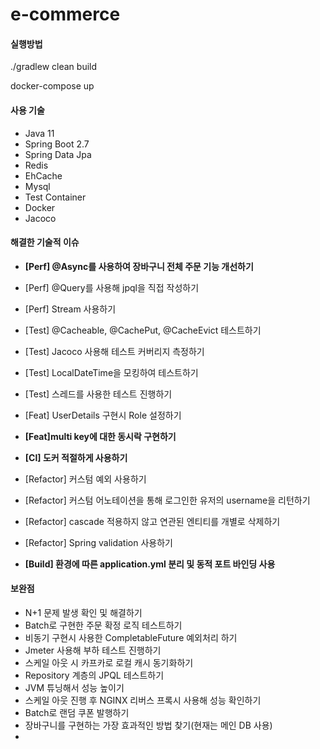 # e-commerce

#### 실행방법
./gradlew clean build

docker-compose up

#### 사용 기술
- Java 11
- Spring Boot 2.7
- Spring Data Jpa
- Redis
- EhCache
- Mysql
- Test Container
- Docker
- Jacoco

#### 해결한 기술적 이슈

- **[Perf] @Async를 사용하여 장바구니 전체 주문 기능 개선하기**
- [Perf] @Query를 사용해 jpql을 직접 작성하기
- [Perf] Stream 사용하기

- [Test] @Cacheable, @CachePut, @CacheEvict 테스트하기
- [Test] Jacoco 사용해 테스트 커버리지 측정하기
- [Test] LocalDateTime을 모킹하여 테스트하기
- [Test] 스레드를 사용한 테스트 진행하기

- [Feat] UserDetails 구현시 Role 설정하기
- **[Feat]multi key에 대한 동시락 구현하기**

- **[CI] 도커 적절하게 사용하기**

- [Refactor] 커스텀 예외 사용하기
- [Refactor] 커스텀 어노테이션을 통해 로그인한 유저의 username을 리턴하기
- [Refactor] cascade 적용하지 않고 연관된 엔티티를 개별로 삭제하기
- [Refactor] Spring validation 사용하기

- **[Build] 환경에 따른 application.yml 분리 및 동적 포트 바인딩 사용**

#### 보완점
- N+1 문제 발생 확인 및 해결하기
- Batch로 구현한 주문 확정 로직 테스트하기
- 비동기 구현시 사용한 CompletableFuture 예외처리 하기
- Jmeter 사용해 부하 테스트 진행하기
- 스케일 아웃 시 카프카로 로컬 캐시 동기화하기
- Repository 계층의 JPQL 테스트하기
- JVM 튜닝해서 성능 높이기
- 스케일 아웃 진행 후 NGINX 리버스 프록시 사용해 성능 확인하기
- Batch로 랜덤 쿠폰 발행하기 
- 장바구니를 구현하는 가장 효과적인 방법 찾기(현재는 메인 DB 사용)
- 